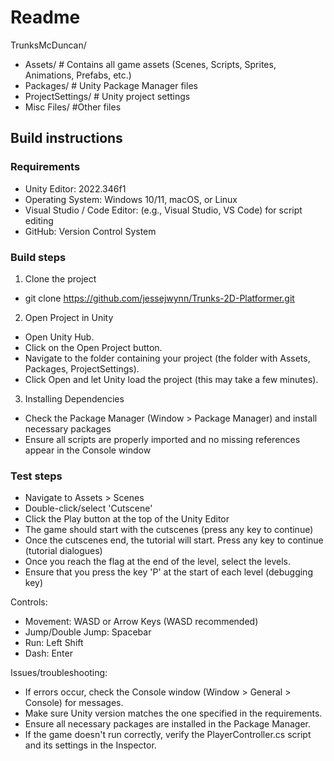 # Readme

TrunksMcDuncan/
- Assets/            # Contains all game assets (Scenes, Scripts, Sprites, Animations, Prefabs, etc.)
- Packages/          # Unity Package Manager files
- ProjectSettings/    # Unity project settings
- Misc Files/  	#Other files

## Build instructions



### Requirements

- Unity Editor: 2022.346f1
- Operating System: Windows 10/11, macOS, or Linux
- Visual Studio / Code Editor: (e.g., Visual Studio, VS Code) for script editing
- GitHub: Version Control System


### Build steps

1. Clone the project
- git clone https://github.com/jessejwynn/Trunks-2D-Platformer.git

2. Open Project in Unity
- Open Unity Hub.
- Click on the Open Project button.
- Navigate to the folder containing your project (the folder with Assets, Packages, ProjectSettings).
- Click Open and let Unity load the project (this may take a few minutes).

3. Installing Dependencies
- Check the Package Manager (Window > Package Manager) and install necessary packages
- Ensure all scripts are properly imported and no missing references appear in the Console window


### Test steps

- Navigate to Assets > Scenes
- Double-click/select 'Cutscene'
- Click the Play button at the top of the Unity Editor
- The game should start with the cutscenes (press any key to continue)
- Once the cutscenes end, the tutorial will start. Press any key to continue (tutorial dialogues)
- Once you reach the flag at the end of the level, select the levels. 
- Ensure that you press the key 'P' at the start of each level (debugging key)

Controls:
- Movement: WASD or Arrow Keys (WASD recommended)
- Jump/Double Jump: Spacebar
- Run: Left Shift
- Dash: Enter 


Issues/troubleshooting:
- If errors occur, check the Console window (Window > General > Console) for messages.
- Make sure Unity version matches the one specified in the requirements.
- Ensure all necessary packages are installed in the Package Manager.
- If the game doesn't run correctly, verify the PlayerController.cs script and its settings in the Inspector.
